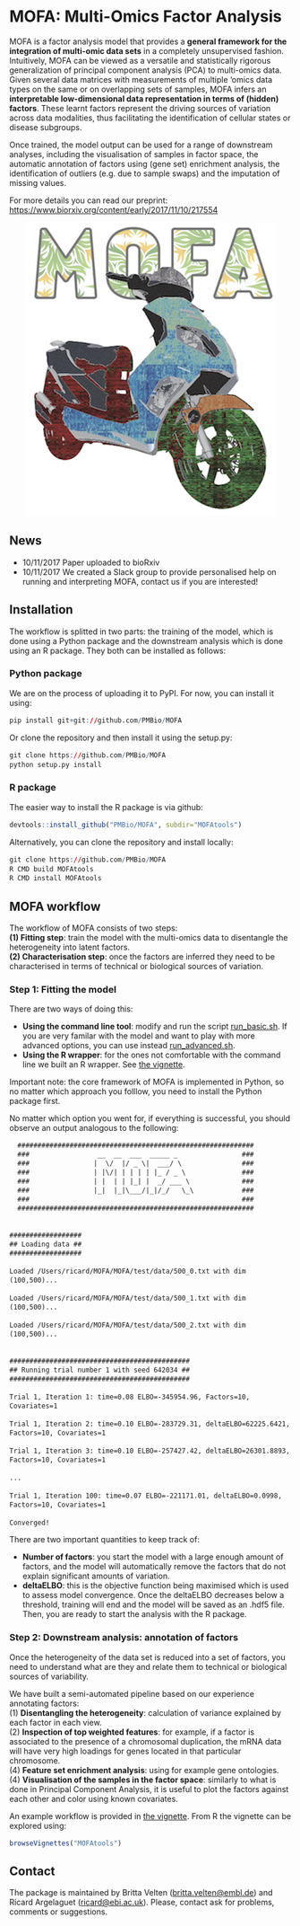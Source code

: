 # MOFA: Multi-Omics Factor Analysis

MOFA is a factor analysis model that provides a **general framework for the integration of multi-omic data sets** in a completely unsupervised fashion.  
Intuitively, MOFA can be viewed as a versatile and statistically rigorous generalization of principal component analysis (PCA) to multi-omics data. Given several data matrices with measurements of multiple ‘omics data types on the same or on overlapping sets of samples, MOFA infers an **interpretable low-dimensional data representation in terms of (hidden) factors**. These learnt factors represent the driving sources of variation across data modalities, thus facilitating the identification of cellular states or disease subgroups.  

Once trained, the model output can be used for a range of downstream analyses, including the visualisation of samples in factor space, the automatic annotation of factors using (gene set) enrichment analysis, the identification of outliers (e.g. due to sample swaps) and the imputation of missing values.  

For more details you can read our preprint: https://www.biorxiv.org/content/early/2017/11/10/217554
<p align="center"> 
<img src="logo.png">
</p>

## News
- 10/11/2017 Paper uploaded to bioRxiv
- 10/11/2017 We created a Slack group to provide personalised help on running and interpreting MOFA, contact us if you are interested!

## Installation
The workflow is splitted in two parts: the training of the model, which is done using a Python package and the downstream analysis which is done using an R package.
They both can be installed as follows:

### Python package 
We are on the process of uploading it to PyPI. For now, you can install it using:
```r
pip install git+git://github.com/PMBio/MOFA
```
Or clone the repository and then install it using the setup.py:
```r
git clone https://github.com/PMBio/MOFA
python setup.py install
```

### R package
The easier way to install the R package is via github:
```r
devtools::install_github("PMBio/MOFA", subdir="MOFAtools")
```

Alternatively, you can clone the repository and install locally:
```r
git clone https://github.com/PMBio/MOFA
R CMD build MOFAtools
R CMD install MOFAtools
```

## MOFA workflow

The workflow of MOFA consists of two steps:  
**(1) Fitting step**: train the model with the multi-omics data to disentangle the heterogeneity into latent factors.  
**(2) Characterisation step**: once the factors are inferred they need to be characterised in terms of technical or biological sources of variation.  

### Step 1: Fitting the model
There are two ways of doing this:
* **Using the command line tool**: modify and run the script [run_basic.sh](mofa/run/run_basic.sh). If you are very familar with the model and want to play with more advanced options, you can use instead [run_advanced.sh](mofa/run/run_advanced.sh).
* **Using the R wrapper**: for the ones not comfortable with the command line we built an R wrapper. See [the vignette](MOFAtools/vignettes/MOFA_example_CLL.Rmd).

Important note: the core framework of MOFA is implemented in Python, so no matter which approach you folllow, you need to install the Python package first.  

No matter which option you went for, if everything is successful, you should observe an output analogous to the following:

```
  ###########################################################
  ###                 __  __  ___  _____ _                ###
  ###                |  \/  |/ _ \|  ___/ \               ###
  ###                | |\/| | | | | |_ / _ \              ###
  ###                | |  | | |_| |  _/ ___ \             ###
  ###                |_|  |_|\___/|_|/_/   \_\            ###
  ###                                                     ###
  ###########################################################


##################
## Loading data ##
##################

Loaded /Users/ricard/MOFA/MOFA/test/data/500_0.txt with dim (100,500)...

Loaded /Users/ricard/MOFA/MOFA/test/data/500_1.txt with dim (100,500)...

Loaded /Users/ricard/MOFA/MOFA/test/data/500_2.txt with dim (100,500)...
 

#############################################
## Running trial number 1 with seed 642034 ##
#############################################

Trial 1, Iteration 1: time=0.08 ELBO=-345954.96, Factors=10, Covariates=1

Trial 1, Iteration 2: time=0.10 ELBO=-283729.31, deltaELBO=62225.6421, Factors=10, Covariates=1

Trial 1, Iteration 3: time=0.10 ELBO=-257427.42, deltaELBO=26301.8893, Factors=10, Covariates=1

...

Trial 1, Iteration 100: time=0.07 ELBO=-221171.01, deltaELBO=0.0998, Factors=10, Covariates=1

Converged!
```

There are two important quantities to keep track of: 
* **Number of factors**: you start the model with a large enough amount of factors, and the model will automatically remove the factors that do not explain significant amounts of variation. 
* **deltaELBO**: this is the objective function being maximised which is used to assess model convergence. Once the deltaELBO decreases below a threshold, training will end and the model will be saved as an .hdf5 file. Then, you are ready to start the analysis with the R package.

### Step 2: Downstream analysis: annotation of factors
Once the heterogeneity of the data set is reduced into a set of factors, you need to understand what are they and relate them to technical or biological sources of variability.

We have built a semi-automated pipeline based on our experience annotating factors:  
(1) **Disentangling the heterogeneity**: calculation of variance explained by each factor in each view.  
(2) **Inspection of top weighted features**: for example, if a factor is associated to the presence of a chromosomal duplication, the mRNA data will have very high loadings for genes located in that particular chromosome.  
(4) **Feature set enrichment analysis**: using for example gene ontologies.  
(4) **Visualisation of the samples in the factor space**: similarly to what is done in Principal Component Analysis, it is useful to plot the factors against each other and color using known covariates.  

An example workflow is provided in [the vignette](MOFAtools/vignettes/MOFA_example_CLL.Rmd). From R the vignette can be explored using: 
```r
browseVignettes("MOFAtools")
```

## Contact
The package is maintained by Britta Velten (britta.velten@embl.de) and Ricard Argelaguet (ricard@ebi.ac.uk). 
Please, contact ask for problems, comments or suggestions.


